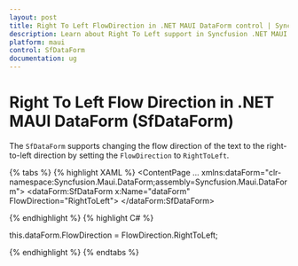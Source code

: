 ```yaml
---
layout: post
title: Right To Left FlowDirection in .NET MAUI DataForm control | Syncfusion
description: Learn about Right To Left support in Syncfusion .NET MAUI DataForm (SfDataForm) control in mobile and desktop applications from a single shared codebase
platform: maui
control: SfDataForm
documentation: ug
---
```


# Right To Left Flow Direction in .NET MAUI DataForm (SfDataForm)

The `SfDataForm` supports changing the flow direction of the text to the right-to-left direction by setting the `FlowDirection` to `RightToLeft`.

{% tabs %}
{% highlight XAML %}
<ContentPage 
...
xmlns:dataForm="clr-namespace:Syncfusion.Maui.DataForm;assembly=Syncfusion.Maui.DataForm">
    <dataForm:SfDataForm
        x:Name="dataForm"
        FlowDirection="RightToLeft">
    </dataForm:SfDataForm>
</ContentPage>

{% endhighlight %}
{% highlight C# %}

this.dataForm.FlowDirection = FlowDirection.RightToLeft;

{% endhighlight %}
{% endtabs %}